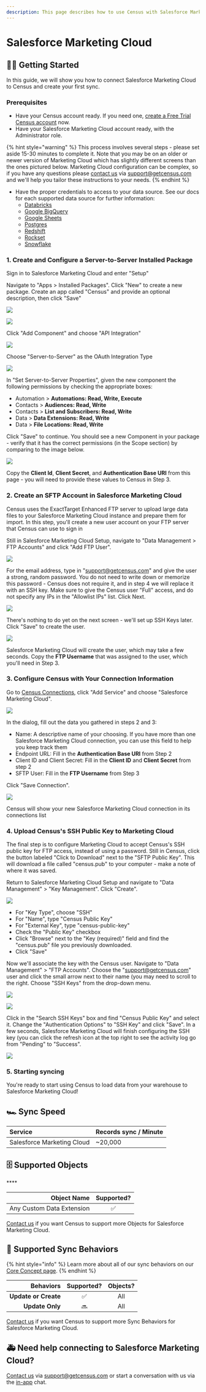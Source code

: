 ```yaml
---
description: This page describes how to use Census with Salesforce Marketing Cloud.
---
```


# Salesforce Marketing Cloud

## 🏃‍♀️ Getting Started

In this guide, we will show you how to connect Salesforce Marketing Cloud to Census and create your first sync.

### Prerequisites

* Have your Census account ready. If you need one, [create a Free Trial Census account](https://app.getcensus.com/) now.
* Have your Salesforce Marketing Cloud account ready, with the Administrator role.

{% hint style="warning" %}
This process involves several steps - please set aside 15-30 minutes to complete it. Note that you may be on an older or newer version of Marketing Cloud which has slightly different screens than the ones pictured below. Marketing Cloud configuration can be complex, so if you have any questions please [contact us](mailto:support@getcensus.com) via support@getcensus.com and we'll help you tailor these instructions to your needs.
{% endhint %}

* Have the proper credentials to access to your data source. See our docs for each supported data source for further information:
  * [Databricks](https://docs.getcensus.com/sources/databricks)
  * [Google BigQuery](https://docs.getcensus.com/sources/google-bigquery)
  * [Google Sheets](https://docs.getcensus.com/sources/google-sheets)
  * [Postgres](https://docs.getcensus.com/sources/postgres)
  * [Redshift](https://docs.getcensus.com/sources/redshift)
  * [Rockset](https://docs.getcensus.com/sources/rockset)
  * [Snowflake](https://docs.getcensus.com/sources/snowflake)

### 1. Create and Configure a Server-to-Server Installed Package

Sign in to Salesforce Marketing Cloud and enter "Setup"

Navigate to "Apps &gt; Installed Packages". Click "New" to create a new package. Create an app called "Census" and provide an optional description, then click "Save"

![](../.gitbook/assets/sfmc_step1.png)

![](../.gitbook/assets/sfmc_step2.png)

Click "Add Component" and choose "API Integration"

![](../.gitbook/assets/sfmc_step3.png)

Choose "Server-to-Server" as the OAuth Integration Type

![](../.gitbook/assets/sfmc_step4.png)

In "Set Server-to-Server Properties", given the new component the following permissions by checking the appropriate boxes:

* Automation &gt; **Automations: Read, Write, Execute**
* Contacts &gt; **Audiences: Read, Write**
* Contacts &gt; **List and Subscribers: Read, Write**
* Data &gt; **Data Extensions: Read, Write**
* Data &gt; **File Locations: Read, Write**

Click "Save" to continue. You should see a new Component in your package - verify that it has the correct permissions \(in the Scope section\) by comparing to the image below.

![](../.gitbook/assets/sfmc_step5.png)

Copy the **Client Id**, **Client Secret**, and **Authentication Base URI** from this page - you will need to provide these values to Census in Step 3.

### 2. Create an SFTP Account in Salesforce Marketing Cloud

Census uses the ExactTarget Enhanced FTP server to upload large data files to your Salesforce Marketing Cloud instance and prepare them for import. In this step, you'll create a new user account on your FTP server that Census can use to sign in

Still in Salesforce Marketing Cloud Setup, navigate to "Data Management &gt; FTP Accounts" and click "Add FTP User".

![](../.gitbook/assets/sfmc_step6.png)

For the email address, type in "support@getcensus.com" and give the user a strong, random password. You do not need to write down or memorize this password - Census does not require it, and in step 4 we will replace it with an SSH key. Make sure to give the Census user "Full" access, and do not specify any IPs in the "Allowlist IPs" list. Click Next.

![](../.gitbook/assets/sfmc_step7.png)

There's nothing to do yet on the next screen - we'll set up SSH Keys later. Click "Save" to create the user.

![](../.gitbook/assets/sfmc_step8.png)

Salesforce Marketing Cloud will create the user, which may take a few seconds. Copy the **FTP Username** that was assigned to the user, which you'll need in Step 3.

### 3. Configure Census with Your Connection Information

Go to [Census Connections](https://app.getcensus.com/connections), click "Add Service" and choose "Salesforce Marketing Cloud".

![](../.gitbook/assets/sfmc_step9.png)

In the dialog, fill out the data you gathered in steps 2 and 3:

* Name: A descriptive name of your choosing. If you have more than one Salesforce Marketing Cloud connection, you can use this field to help you keep track them
* Endpoint URL: Fill in the **Authentication Base URI** from Step 2
* Client ID and Client Secret: Fill in the **Client ID** and **Client Secret** from step 2
* SFTP User: Fill in the **FTP Username** from Step 3

Click "Save Connection".

![](../.gitbook/assets/sfmc_step10.png)

Census will show your new Salesforce Marketing Cloud connection in its connections list

### 4. Upload Census's SSH Public Key to Marketing Cloud

The final step is to configure Marketing Cloud to accept Census's SSH public key for FTP access, instead of using a password. Still in Census, click the button labeled "Click to Download" next to the "SFTP Public Key". This will download a file called "census.pub" to your computer - make a note of where it was saved.

Return to Salesforce Marketing Cloud Setup and navigate to "Data Management" &gt; "Key Management". Click "Create".

![](../.gitbook/assets/sfmc_step11.png)

* For "Key Type", choose "SSH"
* For "Name", type "Census Public Key"
* For "External Key", type "census-public-key"
* Check the "Public Key" checkbox
* Click "Browse" next to the "Key \(required\)" field and find the "census.pub" file you previously downloaded.
* Click "Save"

Now we'll associate the key with the Census user. Navigate to "Data Management" &gt; "FTP Accounts". Choose the "support@getcensus.com" user and click the small arrow next to their name \(you may need to scroll to the right. Choose "SSH Keys" from the drop-down menu.

![](../.gitbook/assets/sfmc_step12.png)

![](../.gitbook/assets/sfmc_step13.png)

Click in the "Search SSH Keys" box and find "Census Public Key" and select it. Change the "Authentication Options" to "SSH Key" and click "Save". In a few seconds, Salesforce Marketing Cloud will finish configuring the SSH key \(you can click the refresh icon at the top right to see the activity log go from "Pending" to "Success".

![](../.gitbook/assets/sfmc_step14.png)

### 5. Starting syncing

You're ready to start using Census to load data from your warehouse to Salesforce Marketing Cloud!

## 🏎 Sync Speed

| **Service** | **Records sync / Minute** |
| :--- | :--- |
| Salesforce Marketing Cloud | ~20,000 |

## 🗄️ Supported Objects

\*\*\*\*

| **Object Name** | **Supported?** |
| ---: | :---: |
| Any Custom Data Extension | ✅ |

[Contact us](mailto:support@getcensus.com) if you want Census to support more Objects for Salesforce Marketing Cloud.

## 🔄 Supported Sync Behaviors

{% hint style="info" %}
Learn more about all of our sync behaviors on our [Core Concept page](../basics/core-concept.md#the-different-sync-behaviors).
{% endhint %}

| **Behaviors** | **Supported?** | **Objects?** |
| ---: | :---: | :---: |
| **Update or Create** | ✅ | All |
| **Update Only** | 🔜 | All |

[Contact us](mailto:support@getcensus.com) if you want Census to support more Sync Behaviors for Salesforce Marketing Cloud.

## 🚑 Need help connecting to Salesforce Marketing Cloud?

[Contact us](mailto:support@getcensus.com) via support@getcensus.com or start a conversation with us via the [in-app](https://app.getcensus.com) chat.

